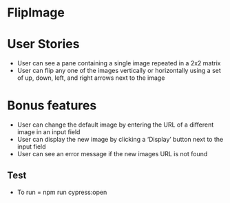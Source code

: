 # FlipImage

# User Stories
- User can see a pane containing a single image repeated in a 2x2 matrix
- User can flip any one of the images vertically or horizontally using a set of up, down, left, and right arrows next to the image
# Bonus features
- User can change the default image by entering the URL of a different image in an input field
- User can display the new image by clicking a ‘Display’ button next to the input field
- User can see an error message if the new images URL is not found


## Test
- To run = npm run cypress:open
